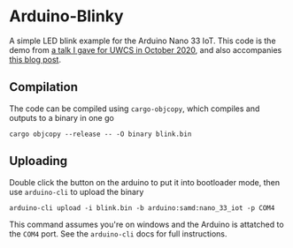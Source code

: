 # Arduino-Blinky

A simple LED blink example for the Arduino Nano 33 IoT. This code is the demo from [a talk I gave for UWCS in October 2020](https://www.youtube.com/watch?v=-6nDuX_jMBw), and also accompanies [this blog post](https://joeyh.dev/blog/rust_arduino/).

## Compilation

The code can be compiled using `cargo-objcopy`, which compiles and outputs to a binary in one go

```
cargo objcopy --release -- -O binary blink.bin
```

## Uploading

Double click the button on the arduino to put it into bootloader mode, then use `arduino-cli` to upload the binary

```
arduino-cli upload -i blink.bin -b arduino:samd:nano_33_iot -p COM4
```

This command assumes you're on windows and the Arduino is attatched to the `COM4` port. See the `arduino-cli` docs for full instructions.
